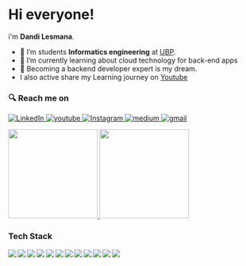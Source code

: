 # Hi everyone! 
i'm **Dandi Lesmana**.
- 🌱 I’m students **Informatics engineering** at [UBP](https://www.linkedin.com/school/ubp-karawang/).
- 🌱 I’m currently learning about cloud technology for back-end apps
- 🌱 Becoming a backend developer expert is my dream.
- I also active share my Learning journey on <a href="https://www.youtube.com/channel/UC29IwuQoIxLlUGYnq452pXA">Youtube</a>

### 🔍 Reach me on
<p> 
  <a href="https://www.linkedin.com/in/dandi-lesmana-b52b3122b/" target="_blank">
    <img alt="LinkedIn" src="https://img.shields.io/badge/linkedin-%230077B5.svg?&style=for-the-badge&logo=linkedin&logoColor=white" />
  </a> 
   <a href="https://www.youtube.com/channel/UC29IwuQoIxLlUGYnq452pXA/" target="_blank">
    <img alt="youtube" src="https://img.shields.io/badge/youtube-%23E4405F.svg?&style=for-the-badge&logo=youtube&logoColor=white" />
  </a> 
  <a href="https://www.instagram.com/dandilesmanaaa/" target="_blank">
    <img alt="Instagram" src="https://img.shields.io/badge/instagram-%23E4405F.svg?&style=for-the-badge&logo=instagram&logoColor=white" />
  </a>
  <a href="https://medium.com/@dandilesmana.if21" target="_blank">
    <img alt="medium" src="https://img.shields.io/badge/Medium-12100E?style=for-the-badge&logo=medium&logoColor=white" />
  </a> 
  <a href="dandilesmana.if21@gmail.com" target="_blank">
    <img alt="gmail" src="https://img.shields.io/badge/Gmail-D14836?style=for-the-badge&logo=gmail&logoColor=white" />
  </a> 
</p>


<p align="left">
<a href="https://github.com/DandiLesmana25">
  <img height="180em" src="https://github-readme-stats-eight-theta.vercel.app/api?username=DandiLesmana25&show_icons=true&theme=algolia&include_all_commits=true&count_private=true"/>
  <img height="180em" src="https://github-readme-stats-eight-theta.vercel.app/api/top-langs/?username=DandiLesmana25&layout=compact&langs_count=8&theme=algolia"/>
</a>
</p>

### Tech Stack
  <img align="left" src="https://img.shields.io/badge/git-%23F05033.svg?logo=git&logoColor=white"/>
  <img align="left" src="https://img.shields.io/badge/MySQL-3DDC84?logo=mysql&logoColor=white" />
  <img align="left" src="https://img.shields.io/badge/JavaScript-323330?style=for-the-badge&logo=javascript&logoColor=F7DF1E" />
  <img align="left" src="https://img.shields.io/badge/php-%23ED8B00.svg?logo=php&logoColor=white"/>
  <img align="left" src="https://img.shields.io/badge/Docker-%230095D5.svg?logo=docker&logoColor=white"/>
  <img align="left" src="https://img.shields.io/badge/Linux-%230095D5.svg?logo=linux&logoColor=white"/>
  <img align="left" src="https://img.shields.io/badge/Amazon_AWS-FF9900?style=for-the-badge&logo=amazonaws&logoColor=white"/>
  <img align="left" src="https://img.shields.io/badge/Terraform-7B42BC?style=for-the-badge&logo=terraform&logoColor=white"/>
  <img align="left" src="https://img.shields.io/badge/Express%20js-000000?style=for-the-badge&logo=express&logoColor=white"/>
  <img align="left" src="https://img.shields.io/badge/Laravel-FF2D20?style=for-the-badge&logo=laravel&logoColor=white"/>
  <img align="left" src="https://img.shields.io/badge/Node%20js-339933?style=for-the-badge&logo=nodedotjs&logoColor=white"/>
  <img align="left" src="https://img.shields.io/badge/Notion-000000?style=for-the-badge&logo=notion&logoColor=white"/>
  
  <br><br>
